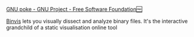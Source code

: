 
[GNU poke - GNU Project - Free Software Foundation🆓](https://www.gnu.org/software/poke)

[Binvis](https://binvis.io/)
lets you visually dissect and analyze binary files. It's the interactive grandchild of a static visualisation online tool

